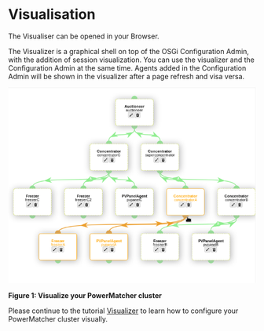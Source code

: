 # Visualisation

The Visualiser can be opened in your Browser.

The Visualizer is a graphical shell on top of the OSGi Configuration Admin, with the addition of session visualization. You can use the visualizer and the Configuration Admin at the same time. Agents added in the Configuration Admin will be shown in the visualizer after a page refresh and visa versa. 

![visualisation_cluster_highlight_endpoint.png](visualisation_cluster_highlight_endpoint.png)

**Figure 1: Visualize your PowerMatcher cluster**

Please continue to the tutorial [Visualizer](Visualizer.md) to learn how to configure your PowerMatcher cluster visually.